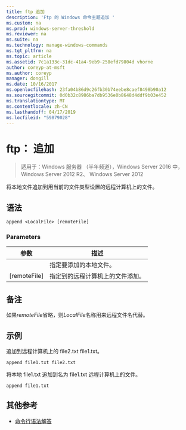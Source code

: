 ```yaml
---
title: ftp 追加
description: 'Ftp 的 Windows 命令主题追加 '
ms.custom: na
ms.prod: windows-server-threshold
ms.reviewer: na
ms.suite: na
ms.technology: manage-windows-commands
ms.tgt_pltfrm: na
ms.topic: article
ms.assetid: 7c1a133c-31dc-41a4-9eb9-258efd79804d vhorne
author: coreyp-at-msft
ms.author: coreyp
manager: dongill
ms.date: 10/16/2017
ms.openlocfilehash: 23fa04b86d9c26fb30b74eebe8caef8498b90a12
ms.sourcegitcommit: 0d0b32c8986ba7db9536e0b8648d4ddf9b03e452
ms.translationtype: MT
ms.contentlocale: zh-CN
ms.lasthandoff: 04/17/2019
ms.locfileid: "59879028"
---
```

# <a name="ftp-append"></a>ftp： 追加

>适用于：Windows 服务器 （半年频道），Windows Server 2016 中，Windows Server 2012 R2、 Windows Server 2012

将本地文件追加到用当前的文件类型设置的远程计算机上的文件。   
## <a name="syntax"></a>语法  
```  
append <LocalFile> [remoteFile]  
```  
### <a name="parameters"></a>Parameters  
|参数|描述|  
|-------|--------|  
|<LocalFile>|指定要添加的本地文件。|  
|[remoteFile]|指定到的远程计算机上的文件<LocalFile>添加。|  
## <a name="remarks"></a>备注  
如果*remoteFile*省略，则*LocalFile*名称用来远程文件名代替。  
## <a name="BKMK_Examples"></a>示例  
追加到远程计算机上的 file2.txt file1.txt。  
```  
append file1.txt file2.txt  
```  
将本地 file1.txt 追加到名为 file1.txt 远程计算机上的文件。  
```  
append file1.txt  
```  
## <a name="additional-references"></a>其他参考  
-   [命令行语法解答](command-line-syntax-key.md)  

